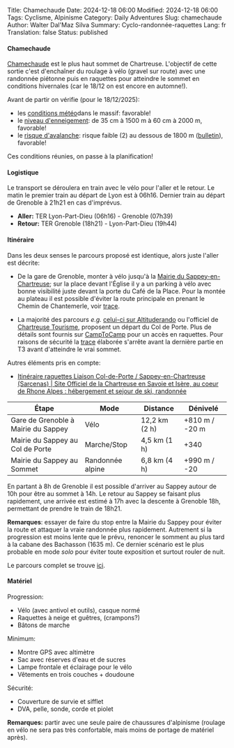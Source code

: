 Title:       Chamechaude
Date:        2024-12-18 06:00
Modified:    2024-12-18 06:00
Tags:        Cyclisme, Alpinisme
Category:    Daily Adventures
Slug:        chamechaude
Author:      Walter Dal'Maz Silva
Summary:     Cyclo-randonnée-raquettes
Lang:        fr
Translation: false
Status:      published

#### Chamechaude

[Chamechaude](https://www.chartreuse-tourisme.com/offres/chamechaude-sommet-sarcenas-fr-2777284/) est le plus haut sommet de Chartreuse. L'objectif de cette sortie c'est d'enchaîner du roulage à vélo (gravel sur route) avec une randonnée piétonne puis en raquettes pour atteindre le sommet en conditions hivernales (car le 18/12 on est encore en automne!).

Avant de partir on vérifie (pour le 18/12/2025):

- les [conditions météo](https://meteofrance.com/meteo-montagne/chartreuse)dans le massif: favorable!
- le [niveau d'enneigement](https://meteofrance.com/meteo-montagne/alpes-du-nord/enneigement): de 35 cm à 1500 m à 60 cm à 2000 m, favorable!
- le [risque d'avalanche](https://meteofrance.com/meteo-montagne/alpes-du-nord/risques-avalanche): risque faible (2) au dessous de 1800 m ([bulletin](media/2024-12-18-Chamechaude/BRA_7.pdf)), favorable!

Ces conditions réunies, on passe à la planification!

#### Logistique

Le transport se déroulera en train avec le vélo pour l'aller et le retour. Le matin le premier train au départ de Lyon est à 06h16. Dernier train au départ de Grenoble à 21h21 en cas d'imprévus.

- **Aller:** TER Lyon-Part-Dieu (06h16) - Grenoble (07h39)
- **Retour:** TER Grenoble (18h21) - Lyon-Part-Dieu (19h44) 

#### Itinéraire

Dans les deux senses le parcours proposé est identique, alors juste l'aller est décrite:

- De la gare de Grenoble, monter à vélo jusqu'à la [Mairie du Sappey-en-Chartreuse](https://www.geoportail.gouv.fr/carte?c=5.777241177429781,45.260262418295326&z=19&l0=ORTHOIMAGERY.ORTHOPHOTOS::GEOPORTAIL:OGC:WMTS(1)&l1=GEOGRAPHICALGRIDSYSTEMS.PLANIGNV2::GEOPORTAIL:OGC:WMTS(1)&permalink=yes); sur la place devant l'Église il y a un parking à vélo avec bonne visibilité juste devant la porte du Café de la Place. Pour la montée au plateau il est possible d'éviter la route principale en prenant le Chemin de Chantemerle, voir [trace](https://www.komoot.com/tour/1985786410?share_token=ajOLslUtCBmHpDY8RgD3yDF2AmzxiSr69FmM7Q3nsN4Az9CJ5d&ref=wtd).

- La majorité des parcours *e.g.* [celui-ci sur Altituderando](https://www.altituderando.com/Chamechaude-2082m-par-le-Col-de-Porte) ou l'officiel de [Chartreuse Tourisme](https://www.chartreuse-tourisme.com/offres/chamechaude-sommet-sarcenas-fr-2777284/), proposent un départ du Col de Porte. Plus de détails sont fournis sur [CampToCamp](https://www.camptocamp.org/routes/45607/fr/chamechaude-versant-w) pour un accès en raquettes. Pour raisons de sécurité la [trace](https://www.komoot.com/tour/1985826214?share_token=a7co5hLhtW62hmlmEG8HZerw0BkkFYgXIUldTOZQKWiHrgZSdJ&ref=wtd) élaborée s'arrête avant la dernière partie en T3 avant d'atteindre le vrai sommet.

Autres éléments pris en compte:

- [Itinéraire raquettes Liaison Col-de-Porte / Sappey-en-Chartreuse (Sarcenas) | Site Officiel de la Chartreuse en Savoie et Isère, au coeur de Rhone Alpes : hébergement et sejour de ski, randonnée](https://www.chartreuse-tourisme.com/offres/itineraire-raquettes-liaison-col-de-porte-sappey-en-chartreuse-sarcenas-fr-4584862/)

| Étape                               | Mode             | Distance      | Dénivelé       |
| ----------------------------------- | ---------------- | ------------- | -------------- |
| Gare de Grenoble à Mairie du Sappey | Vélo             | 12,2 km (2 h) | +810 m / -20 m |
| Mairie du Sappey au Col de Porte    | Marche/Stop      | 4,5 km (1 h)  | +340           |
| Mairie du Sappey au Sommet          | Randonnée alpine | 6,8 km (4 h)  | +990 m / -20   |

En partant à 8h de Grenoble il est possible d'arriver au Sappey autour de 10h pour être au sommet à 14h. Le retour au Sappey se faisant plus rapidement, une arrivée est estimé à 17h avec la descente à Grenoble 18h, permettant de prendre le train de 18h21.

**Remarques**: essayer de faire du stop entre la Mairie du Sappey pour éviter la route et attaquer la vraie randonnée plus rapidement. Autrement si la progression est moins lente que le prévu, renoncer le somment au plus tard à la cabane des Bachasson (1635 m). Ce dernier scénario est le plus probable en mode *solo* pour éviter toute exposition et surtout rouler de nuit.

Le parcours complet se trouve [ici](https://www.komoot.com/tour/1985846737?share_token=aLD8SgrevcdCQU6MLg7TmY2czip1I7b4RXvzH2YAfy6WJyZyDp&ref=wtd).

#### Matériel

Progression:

- Vélo (avec antivol et outils), casque normé
- Raquettes à neige et guêtres, (crampons?)
- Bâtons de marche

Minimum:

- Montre GPS avec altimètre
- Sac avec réserves d'eau et de sucres
- Lampe frontale et éclairage pour le vélo
- Vêtements en trois couches + doudoune

Sécurité:

- Couverture de survie et sifflet
- DVA, pelle, sonde, corde et piolet

**Remarques:** partir avec une seule paire de chaussures d'alpinisme (roulage en vélo ne sera pas très confortable, mais moins de portage de matériel après).
